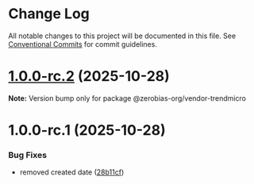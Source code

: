 # Change Log

All notable changes to this project will be documented in this file.
See [Conventional Commits](https://conventionalcommits.org) for commit guidelines.

# [1.0.0-rc.2](https://github.com/zerobias-org/vendor/compare/@zerobias-org/vendor-trendmicro@1.0.0-rc.1...@zerobias-org/vendor-trendmicro@1.0.0-rc.2) (2025-10-28)

**Note:** Version bump only for package @zerobias-org/vendor-trendmicro





# 1.0.0-rc.1 (2025-10-28)


### Bug Fixes

* removed created date ([28b11cf](https://github.com/zerobias-org/vendor/commit/28b11cf2563e9cdadd4b1dc83edd60d2fcd01df0))
